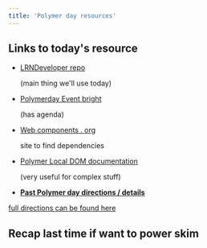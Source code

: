 ```yaml
---
title: 'Polymer day resources'
---
```



<h2>Links to today's resource</h2>

<ul><li><a href="https://github.com/LRNWebComponents/lrndeveloper">LRNDeveloper repo</a>

(main thing we'll use today)</li>

<li><a href="https://www.eventbrite.com/e/polymer-app-dev-training-day-psu-tickets-45588974851">Polymerday Event bright</a>

(has agenda)</li>

<li><a href="http://webcomponents.org/">Web components . org</a>

site to find dependencies</li>

<li><a href="https://www.polymer-project.org/1.0/docs/devguide/local-dom">Polymer Local DOM documentation</a>

(very useful for complex stuff)</li>

<li><b><a href="https://github.com/LRNWebComponents/polymer-training">Past Polymer day directions / details</a>

</b>

</li>

</ul>


<a href="https://github.com/LRNWebComponents/polymer-training#manual-non-docker-installation">full directions can be found here</a>

<h2>Recap last time if want to power skim</h2>

<video-player resource="#1c26199d-2f12-89c1-01f4" prefix="oer:http://oerschema.org/ schema:http://schema.org/ dc:http://purl.org/dc/terms/ foaf:http://xmlns.com/foaf/0.1/ cc:http://creativecommons.org/ns# bib:http://bib.schema.org " responsive text-color-class="white-text" text-color="#ffffff" video-style="style1" source="https://www.youtube.com/watch?v=QGOPsqVjGjU" src="https://www.youtube-nocookie.com/embed/QGOPsqVjGjU?showinfo=0&controls=1&rel=0" iframed width="560" height="315" caption="Watch Polymer day 2017 for some introduction stuff" secondary-color="#00acc1" secondary-color-class="cyan darken-1" yt-nocookie yt-controls video-color="FF031D" style="width: 100%;" class=" video-player-0"></video-player>



